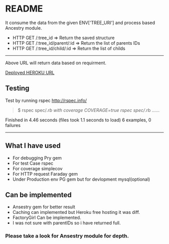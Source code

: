 # README

It consume the data from the given ENV['TREE_URI'] and process based Ancestry module. 

* HTTP GET /:tree_id
=> Return the saved structure
* HTTP GET /:tree_id/parent/:id
=> Return the list of parents IDs
* HTTP GET /:tree_id/child/:id
=> Return the list of childs
***

Above URL will return data based on requirment.

[Deployed HEROKU URL](https://thawing-ravine-34399.herokuapp.com/1)

## Testing
Test by running rspec http://rspec.info/ 
> $ rspec spec/*.rb
with coverage COVERAGE=true rspec spec/*.rb
......

Finished in 4.46 seconds (files took 1.1 seconds to load)
6 examples, 0 failures
***

## What I have used 

- For debugging Pry gem
- For test Case rspec
- For coverage simplecov
- For HTTP request Faraday gem
- Under Production env PG gem but for devlopment mysql(optional)

## Can be implemented

- Ansestry gem for better result
- Caching can implemented but Heroku free hosting it was diff.
- FactoryGirl Can be implemented.
- I was not sure with parentIDs so i have returned full.



### Please take a look for Ansestry module for depth.
